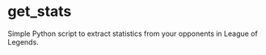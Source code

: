 get_stats
=========

Simple Python script to extract statistics from your opponents in League of Legends.  
